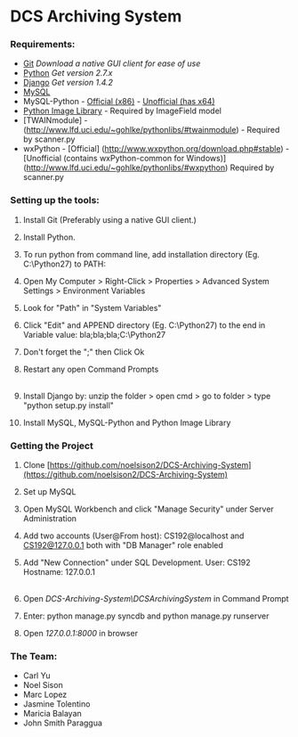 # DCS Archiving System

### Requirements:
* [Git](http://git-scm.com/downloads) _Download a native GUI client for ease of use_
* [Python](http://www.python.org/download/) _Get version 2.7.x_
* [Django](https://www.djangoproject.com/download/) _Get version 1.4.2_
* [MySQL](http://www.mysql.com/downloads/installer/)
* MySQL-Python - [Official (x86)](http://sourceforge.net/projects/mysql-python/) - [Unofficial (has x64)](http://www.lfd.uci.edu/~gohlke/pythonlibs/#mysql-python)
* [Python Image Library](http://www.lfd.uci.edu/~gohlke/pythonlibs/#pil) - Required by ImageField model
* [TWAINmodule] - (http://www.lfd.uci.edu/~gohlke/pythonlibs/#twainmodule) - Required by scanner.py
* wxPython - [Official] (http://www.wxpython.org/download.php#stable) - [Unofficial (contains wxPython-common for Windows)] (http://www.lfd.uci.edu/~gohlke/pythonlibs/#wxpython) Required by scanner.py

### Setting up the tools:
1. Install Git (Preferably using a native GUI client.)

2. Install Python.

3. To run python from command line, add installation directory (Eg. C:\Python27) to PATH: 

 1. Open My Computer > Right-Click > Properties > Advanced System Settings > Environment Variables
 2. Look for "Path" in "System Variables"
 3. Click "Edit" and APPEND directory (Eg. C:\Python27) to the end in Variable value: bla;bla;bla;C:\Python27
 4. Don't forget the ";" then Click Ok
 5. Restart any open Command Prompts
<br><br>
4. Install Django by: unzip the folder > open cmd > go to folder > type  "python setup.py install"

5. Install MySQL, MySQL-Python and Python Image Library

### Getting the Project
1. Clone [https://github.com/noelsison2/DCS-Archiving-System](https://github.com/noelsison2/DCS-Archiving-System)

2. Set up MySQL

 1. Open MySQL Workbench and click "Manage Security" under Server Administration
 2. Add two accounts (User@From host): CS192@localhost and CS192@127.0.0.1 both with "DB Manager" role enabled
 3. Add "New Connection" under SQL Development. User: CS192 Hostname: 127.0.0.1
<br><br>
2. Open _DCS-Archiving-System\DCSArchivingSystem_ in Command Prompt
3. Enter: python manage.py syncdb and python manage.py runserver
4. Open _127.0.0.1:8000_ in browser

### The Team:
* Carl Yu
* Noel Sison
* Marc Lopez
* Jasmine Tolentino
* Maricia Balayan
* John Smith Paraggua